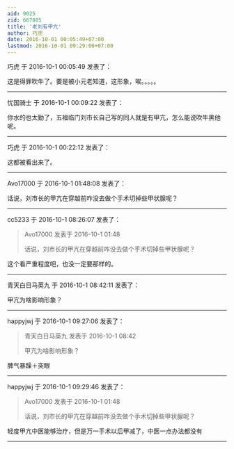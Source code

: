 ```yaml
---
aid: 9025
zid: 667805
title: '老刘有甲亢'
author: 巧虎
date: 2016-10-01 00:05:49+07:00
lastmod: 2016-10-01 09:29:00+07:00
---
```


巧虎 于 2016-10-1 00:05:49 发表了：

这是得罪吹牛了。要是被小元老知道，这形象，唉。。。。。

---------

忧国骑士 于 2016-10-1 00:09:22 发表了：

你水的也太勤了，五福临门刘市长自己写的同人就是有甲亢，怎么能说吹牛黑他呢。

---------

巧虎 于 2016-10-1 00:22:12 发表了：

这都被看出来了。

---------

Avo17000 于 2016-10-1 01:48:08 发表了：

话说，刘市长的甲亢在穿越前咋没去做个手术切掉些甲状腺呢？

---------

cc5233 于 2016-10-1 08:26:07 发表了：

> Avo17000 发表于 2016-10-1 01:48
> 
> 话说，刘市长的甲亢在穿越前咋没去做个手术切掉些甲状腺呢？



这个看严重程度吧，也没一定要那样的。

---------

青天白日马英九 于 2016-10-1 08:42:11 发表了：

甲亢为啥影响形象？

---------

happyjwj 于 2016-10-1 09:27:06 发表了：

> 青天白日马英九 发表于 2016-10-1 08:42
> 
> 甲亢为啥影响形象？



脾气暴躁＋突眼

---------

happyjwj 于 2016-10-1 09:29:46 发表了：

> Avo17000 发表于 2016-10-1 01:48
> 
> 话说，刘市长的甲亢在穿越前咋没去做个手术切掉些甲状腺呢？



轻度甲亢中医能够治疗，但是万一手术以后甲减了，中医一点办法都没有

---------

